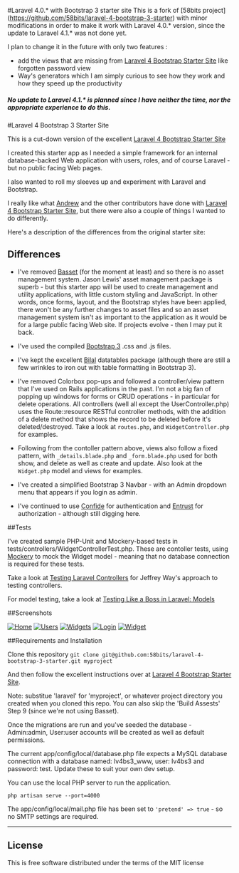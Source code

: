 #Laravel 4.0.* with Bootstrap 3 starter site
This is a fork of [58bits project] (https://github.com/58bits/laravel-4-bootstrap-3-starter) with minor modifications in order to make it work with Laravel 4.0.* version, since the update to Laravel 4.1.* was not done yet.

I plan to change it in the future with only two features :
- add the views that are missing from [Laravel 4 Bootstrap Starter Site](https://github.com/andrew13/Laravel-4-Bootstrap-Starter-Site) like forgotten password view
- Way's generators which I am simply curious to see how they work and how they 
speed up the productivity

##### No update to Laravel 4.1.* is planned since I have neither the time, nor the appropriate experience to do this.


#Laravel 4 Bootstrap 3 Starter Site

This is a cut-down version of the excellent [Laravel 4 Bootstrap Starter Site](https://github.com/andrew13/Laravel-4-Bootstrap-Starter-Site)

I created this starter app as I needed a simple framework for an internal database-backed Web application with users, roles, and of course Laravel - but no public facing Web pages. 

I also wanted to roll my sleeves up and experiment with Laravel and Bootstrap.

I really like what [Andrew](http://andrewelkins.com/) and the other contributors have done with [Laravel 4 Bootstrap Starter Site](https://github.com/andrew13/Laravel-4-Bootstrap-Starter-Site), but there were also a couple of things I wanted to do differently.

Here's a description of the differences from the original starter site:

## Differences

* I've removed [Basset](https://github.com/jasonlewis/basset) (for the moment at least) and so there is no asset management system. Jason Lewis' asset management package is superb - but this starter app will be used to create management and utility applications, with little custom styling and JavaScript. In other words, once forms, layout, and the Bootstrap styles have been applied, there won't be any further changes to asset files and so an asset management system isn't as important to the application as it would be for a large public facing Web site. If projects evolve - then I may put it back.

* I've used the compiled [Bootstrap 3](http://getbootstrap.com/) .css and .js files.

* I've kept the excellent [Bilal](https://github.com/bllim/laravel4-datatables-package) datatables package (although there are still a few wrinkles to iron out with table formatting in Bootstrap 3).

* I've removed Colorbox pop-ups and followed a controller/view pattern that I've used on Rails applications in the past. I'm not a big fan of popping up windows for forms or CRUD operations - in particular for delete operations. All controllers (well all except the UserController.php) uses the Route::resource RESTful controller methods, with the addition of a delete method that shows the record to be deleted before it's deleted/destroyed. Take a look at `routes.php`, and `WidgetController.php` for examples.

* Following from the contoller pattern above, views also follow a fixed pattern, with `_details.blade.php` and `_form.blade.php` used for both show, and delete as well as create and update. Also look at the `Widget.php` model and views for examples.

* I've created a simplified Bootstrap 3 Navbar - with an Admin dropdown menu that appears if you login as admin.

* I've continued to use [Confide](https://github.com/Zizaco/confide) for authentication and [Entrust](https://github.com/Zizaco/entrust) for authorization - although still digging here.

##Tests

I've created sample PHP-Unit and Mockery-based tests in tests/controllers/WidgetControllerTest.php. These are contoller tests, using [Mockery](https://github.com/padraic/mockery) to mock the Widget model - meaning that no database connection is required for these tests. 

Take a look at [Testing Laravel Controllers](http://net.tutsplus.com/tutorials/php/testing-laravel-controllers) for Jeffrey Way's approach to testing controllers. 

For model testing, take a look at [Testing Like a Boss in Laravel: Models](http://net.tutsplus.com/tutorials/php/testing-like-a-boss-in-laravel-models/)


##Screenshots

[![Home](http://downloads.58bits.com/lv4bs3/lv4bs3_01_s.png "Home page")](http://downloads.58bits.com/lv4bs3/lv4bs3_01.png)
[![Users](http://downloads.58bits.com/lv4bs3/lv4bs3_02_s.png "User managment")](http://downloads.58bits.com/lv4bs3/lv4bs3_02.png)
[![Widgets](http://downloads.58bits.com/lv4bs3/lv4bs3_03_s.png "Widget management")](http://downloads.58bits.com/lv4bs3/lv4bs3_03.png)
[![Login](http://downloads.58bits.com/lv4bs3/lv4bs3_04_s.png "Login page")](http://downloads.58bits.com/lv4bs3/lv4bs3_04.png)
[![Widget](http://downloads.58bits.com/lv4bs3/lv4bs3_05_s.png "Create widget page")](http://downloads.58bits.com/lv4bs3/lv4bs3_05.png)


##Requirements and Installation

Clone this repository `git clone git@github.com:58bits/laravel-4-bootstrap-3-starter.git myproject`

And then follow the excellent instructions over at [Laravel 4 Bootstrap Starter Site](https://github.com/andrew13/Laravel-4-Bootstrap-Starter-Site#how-to-install). 

Note: substitue 'laravel' for 'myproject', or whatever project directory you created when you cloned this repo. You can also skip the 'Build Assests' Step 9 (since we're not using Basset).

Once the migrations are run and you've seeded the database -  Admin:admin, User:user accounts will be created as well as default permissions.

The current app/config/local/database.php file expects a MySQL database connection with a database named: lv4bs3_www, user: lv4bs3 and password: test. Update these to suit your own dev setup.

You can use the local PHP server to run the application.

`php artisan serve --port=4000`

The app/config/local/mail.php file has been set to `'pretend' => true` - so no SMTP settings are required.

-----
## License

This is free software distributed under the terms of the MIT license

